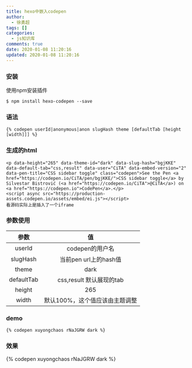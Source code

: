 ```yaml
---
title: hexo中嵌入codepen
author:
  - 徐勇超
tags: []
categories:
  - js知识库
comments: true
date: 2020-01-08 11:20:16
updated: 2020-01-08 11:20:16
---
```

### 安装
使用npm安装插件
```
$ npm install hexo-codepen --save
```

### 语法
```
{% codepen userId|anonymous|anon slugHash theme [defaultTab [height [width]]] %}
```

### 生成的html
```
<p data-height="265" data-theme-id="dark" data-slug-hash="bgjKKE" data-default-tab="css,result" data-user="CiTA" data-embed-version="2" data-pen-title="CSS sidebar toggle" class="codepen">See the Pen <a href="https://codepen.io/CiTA/pen/bgjKKE/">CSS sidebar toggle</a> by Silvestar Bistrović (<a href="https://codepen.io/CiTA">@CiTA</a>) on <a href="https://codepen.io">CodePen</a>.</p>
<script async src="https://production-assets.codepen.io/assets/embed/ei.js"></script>
看源码实际上是插入了一个iframe

```
### 参数使用

|参数|	值|
|:---:|:---:|
|userId	|codepen的用户名|
|slugHash|	当前pen url上的hash值|
|theme	|dark|
|defaultTab|	css,result 默认展现的tab|
|height	|265|
|width	|默认100%，这个值应该由主题调整|

### demo
```
{% codepen xuyongchaos rNaJGRW dark %}
```
### 效果
{% codepen xuyongchaos rNaJGRW dark %}
